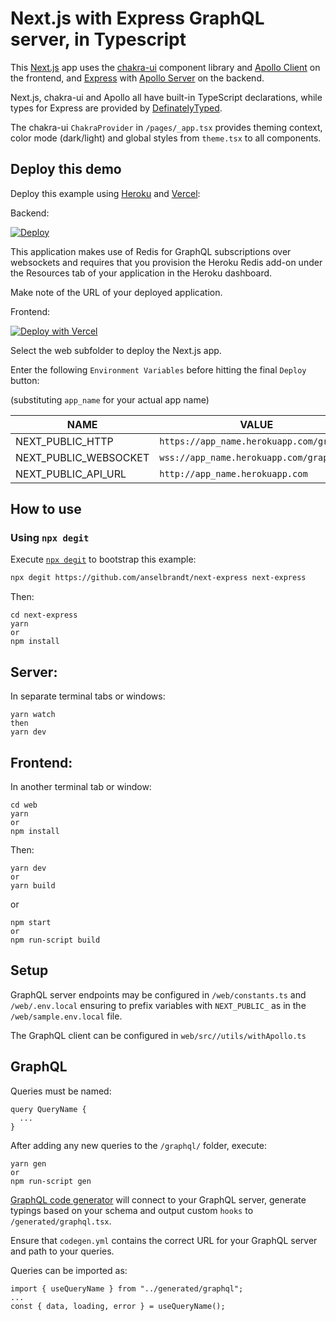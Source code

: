 # Next.js with Express GraphQL server, in Typescript

This [Next.js](https://nextjs.org/) app uses the [chakra-ui](https://next.chakra-ui.com/) component library and [Apollo Client](https://www.apollographql.com/docs/react/) on the frontend, and [Express](https://expressjs.com/) with [Apollo Server](https://www.apollographql.com/docs/apollo-server/) on the backend.

Next.js, chakra-ui and Apollo all have built-in TypeScript declarations, while types for Express are provided by [DefinatelyTyped](https://definitelytyped.org/).

The chakra-ui `ChakraProvider` in `/pages/_app.tsx` provides theming context, color mode (dark/light) and global styles from `theme.tsx` to all components.

## Deploy this demo

Deploy this example using [Heroku](https://www.heroku.com/) and [Vercel](https://vercel.com):

Backend:

[![Deploy](https://www.herokucdn.com/deploy/button.svg)](https://heroku.com/deploy?template=https://github.com/anselbrandt/next-express)

This application makes use of Redis for GraphQL subscriptions over websockets and requires that you provision the Heroku Redis add-on under the Resources tab of your application in the Heroku dashboard.

Make note of the URL of your deployed application.

Frontend:

[![Deploy with Vercel](https://vercel.com/button)](https://vercel.com/import/project?template=https://github.com/anselbrandt/next-express)

Select the web subfolder to deploy the Next.js app.

Enter the following `Environment Variables` before hitting the final `Deploy` button:

(substituting `app_name` for your actual app name)

| NAME                  | VALUE                                    |
| --------------------- | ---------------------------------------- |
| NEXT_PUBLIC_HTTP      | `https://app_name.herokuapp.com/graphql` |
| NEXT_PUBLIC_WEBSOCKET | `wss://app_name.herokuapp.com/graphql`   |
| NEXT_PUBLIC_API_URL   | `http://app_name.herokuapp.com`          |

## How to use

### Using `npx degit`

Execute [`npx degit`](https://github.com/Rich-Harris/degit) to bootstrap this example:

```bash
npx degit https://github.com/anselbrandt/next-express next-express
```

Then:

```
cd next-express
yarn
or
npm install
```

## Server:

In separate terminal tabs or windows:

```
yarn watch
then
yarn dev
```

## Frontend:

In another terminal tab or window:

```
cd web
yarn
or
npm install
```

Then:

```
yarn dev
or
yarn build
```

or

```
npm start
or
npm run-script build
```

## Setup

GraphQL server endpoints may be configured in `/web/constants.ts` and `/web/.env.local` ensuring to prefix variables with `NEXT_PUBLIC_` as in the `/web/sample.env.local` file.

The GraphQL client can be configured in `web/src//utils/withApollo.ts`

## GraphQL

Queries must be named:

```
query QueryName {
  ...
}
```

After adding any new queries to the `/graphql/` folder, execute:

```
yarn gen
or
npm run-script gen
```

[GraphQL code generator](https://graphql-code-generator.com/) will connect to your GraphQL server, generate typings based on your schema and output custom `hooks` to `/generated/graphql.tsx`.

Ensure that `codegen.yml` contains the correct URL for your GraphQL server and path to your queries.

Queries can be imported as:

```
import { useQueryName } from "../generated/graphql";
...
const { data, loading, error } = useQueryName();
```
